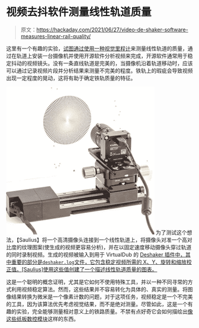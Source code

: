 # 视频去抖软件测量线性轨道质量

> 原文：<https://hackaday.com/2021/06/27/video-de-shaker-software-measures-linear-rail-quality/>

这里有一个有趣的实验，[试图通过使用一种视觉里程计](https://www.kurokesu.com/main/2020/06/29/measure-linear-rail-quality-with-camera-and-excel/)来测量线性轨道的质量，通过在轨道上安装一台摄像机并使用开源软件分析视频来完成，开源软件通常用于稳定抖动的视频镜头。没有一条直线轨道是完美的，当摄像机沿着轨道移动时，应该可以通过记录视频片段并分析结果来测量不完美的程度。铁轨上的瑕疵会导致视频出现一定程度的晃动，这将有助于确定铁轨质量的特征。

[![](img/ff3bb05c0e49111cc08fd015b62f13be.png)](https://hackaday.com/wp-content/uploads/2021/06/Linear-rail-measuring-with-camera.jpg) 为了测试这个想法，【Saulius】将一个高清摄像头连接到一个线性轨道上，将摄像头对准一个高对比度的纹理图案(使生成的视频更容易分析)，并在以固定速度移动摄像头穿过轨道的同时录制视频。生成的视频被输入到用于 VirtualDub 的 [Deshaker 插件中，其中重要的部分是`deshaker.log`文件，它包含稳定视频所需的 X、Y、旋转和缩放校正值。[Saulius]使用这些值创建了一个描述线性轨道质量的图表。](https://www.guthspot.se/video/deshaker.htm)

这是一个聪明的概念证明，尤其是它如何不使用特殊工具，并以一种不同寻常的方式利用视频稳定算法。然而，这些结果并不容易转化为具体的、真实的测量。将图像结果转换为微米是一个像素计数的问题，对于这项任务，视频稳定是一个不完美的工具，因为该算法优先考虑视觉结果，而不是绝对测量。尽管如此，这是一个有趣的实验，完全能够测量相对意义上的铁路质量。不禁有点好奇它会如何描绘出[像这些纸板数控模块](https://hackaday.com/2015/03/01/cardboard-cnc-machine-boxes-up-both-a-tool-and-a-framework/)这样的东西。
